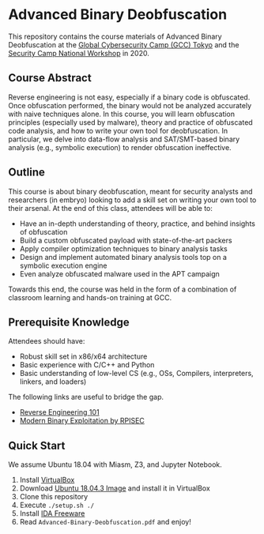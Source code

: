 # Advanced Binary Deobfuscation

This repository contains the course materials of Advanced Binary Deobfuscation at the [Global Cybersecurity Camp (GCC) Tokyo](https://www.security-camp.or.jp/event/gcc_tokyo_program.html) and the [Security Camp National Workshop](https://www.security-camp.or.jp/camp/index.html) in 2020.

## Course Abstract

Reverse engineering is not easy, especially if a binary code is obfuscated. Once obfuscation performed, the binary would not be analyzed accurately with naive techniques alone. In this course, you will learn obfuscation principles (especially used by malware), theory and practice of obfuscated code analysis, and how to write your own tool for deobfuscation. In particular, we delve into data-flow analysis and SAT/SMT-based binary analysis (e.g., symbolic execution) to render obfuscation ineffective.

## Outline

This course is about binary deobfuscation, meant for security analysts and researchers (in embryo) looking to add a skill set on writing your own tool to their arsenal. At the end of this class, attendees will be able to:
- Have an in-depth understanding of theory, practice, and behind insights of obfuscation
- Build a custom obfuscated payload with state-of-the-art packers
- Apply compiler optimization techniques to binary analysis tasks
- Design and implement automated binary analysis tools top on a symbolic execution engine
- Even analyze obfuscated malware used in the APT campaign

Towards this end, the course was held in the form of a combination of classroom learning and hands-on training at GCC.

## Prerequisite Knowledge

Attendees should have:
- Robust skill set in x86/x64 architecture
- Basic experience with C/C++ and Python
- Basic understanding of low-level CS (e.g., OSs, Compilers, interpreters, linkers, and loaders)

The following links are useful to bridge the gap.
- [Reverse Engineering 101](https://malwareunicorn.org/workshops/re101.html)
- [Modern Binary Exploitation by RPISEC](https://github.com/RPISEC/MBE)

## Quick Start

We assume Ubuntu 18.04 with Miasm, Z3, and Jupyter Notebook.

1. Install [VirtualBox](https://www.virtualbox.org/wiki/Linux_Downloads)
2. Download [Ubuntu 18.04.3 Image](https://sourceforge.net/projects/osboxes/files/v/vb/55-U-u/18.04/18.04.3/18.04.3VB-64bit.7z/download) and install it in VirtualBox
3. Clone this repository
4. Execute `./setup.sh ./`
5. Install [IDA Freeware](https://www.hex-rays.com/products/ida/support/download_freeware.shtml)
6. Read `Advanced-Binary-Deobfuscation.pdf` and enjoy!

